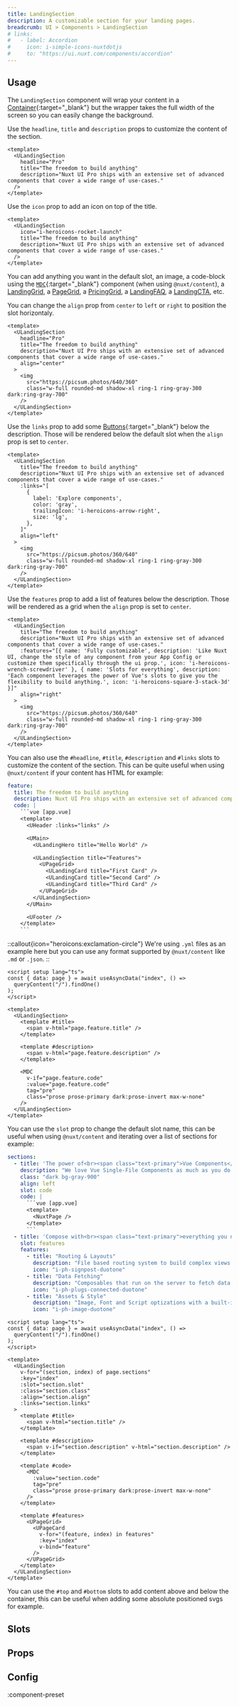 ```yaml
---
title: LandingSection
description: A customizable section for your landing pages.
breadcrumb: UI > Components > LandingSection
# links:
#   - label: Accordion
#     icon: i-simple-icons-nuxtdotjs
#     to: "https://ui.nuxt.com/components/accordion"
---
```


## Usage

The `LandingSection` component will wrap your content in a [Container](https://ui.nuxt.com/components/container){:target="\_blank"} but the wrapper takes the full width of the screen so you can easily change the background.

Use the `headline`, `title` and `description` props to customize the content of the section.

```vue [example.vue]
<template>
  <ULandingSection
    headline="Pro"
    title="The freedom to build anything"
    description="Nuxt UI Pro ships with an extensive set of advanced components that cover a wide range of use-cases."
  />
</template>
```

Use the `icon` prop to add an icon on top of the title.

```vue [example.vue]
<template>
  <ULandingSection
    icon="i-heroicons-rocket-launch"
    title="The freedom to build anything"
    description="Nuxt UI Pro ships with an extensive set of advanced components that cover a wide range of use-cases."
  />
</template>
```

You can add anything you want in the default slot, an image, a code-block using the [`MDC`](https://github.com/nuxt-modules/mdc/blob/main/src/runtime/components/MDC.vue){:target="\_blank"} component (when using `@nuxt/content`), a [LandingGrid](/ui/components/landing-grid), a [PageGrid](/ui/components/page-grid), a [PricingGrid](<(/ui/components/pricing-grid)>), a [LandingFAQ](/ui/components/landing-faq), a [LandingCTA](/ui/components/landing-cta), etc.

You can change the `align` prop from `center` to `left` or `right` to position the slot horizontaly.

```vue [example.vue]
<template>
  <ULandingSection
    headline="Pro"
    title="The freedom to build anything"
    description="Nuxt UI Pro ships with an extensive set of advanced components that cover a wide range of use-cases."
    align="center"
  >
    <img
      src="https://picsum.photos/640/360"
      class="w-full rounded-md shadow-xl ring-1 ring-gray-300 dark:ring-gray-700"
    />
  </ULandingSection>
</template>
```

Use the `links` prop to add some [Buttons](https://ui.nuxt.com/components/button){:target="\_blank"} below the description. Those will be rendered below the default slot when the `align` prop is set to `center`.

```vue [example.vue]
<template>
  <ULandingSection
    title="The freedom to build anything"
    description="Nuxt UI Pro ships with an extensive set of advanced components that cover a wide range of use-cases."
    :links="[
      {
        label: 'Explore components',
        color: 'gray',
        trailingIcon: 'i-heroicons-arrow-right',
        size: 'lg',
      },
    ]"
    align="left"
  >
    <img
      src="https://picsum.photos/360/640"
      class="w-full rounded-md shadow-xl ring-1 ring-gray-300 dark:ring-gray-700"
    />
  </ULandingSection>
</template>
```

Use the `features` prop to add a list of features below the description. Those will be rendered as a grid when the `align` prop is set to `center`.

```vue [example.vue]
<template>
  <ULandingSection
    title="The freedom to build anything"
    description="Nuxt UI Pro ships with an extensive set of advanced components that cover a wide range of use-cases."
    :features="[{ name: 'Fully customizable', description: 'Like Nuxt UI, change the style of any component from your App Config or customize them specifically through the ui prop.', icon: 'i-heroicons-wrench-screwdriver' }, { name: 'Slots for everything', description: 'Each component leverages the power of Vue's slots to give you the flexibility to build anything.', icon: 'i-heroicons-square-3-stack-3d' }]"
    align="right"
  >
    <img
      src="https://picsum.photos/360/640"
      class="w-full rounded-md shadow-xl ring-1 ring-gray-300 dark:ring-gray-700"
    />
  </ULandingSection>
</template>
```

You can also use the `#headline`, `#title`, `#description` and `#links` slots to customize the content of the section. This can be quite useful when using `@nuxt/content` if your content has HTML for example:

````yml [content/index.yml]
feature:
  title: The freedom to build anything
  description: Nuxt UI Pro ships with an extensive set of advanced components that cover a wide range of use-cases.
  code: |
    ```vue [app.vue]
    <template>
      <UHeader :links="links" />

      <UMain>
        <ULandingHero title="Hello World" />

        <ULandingSection title="Features">
          <UPageGrid>
            <ULandingCard title="First Card" />
            <ULandingCard title="Second Card" />
            <ULandingCard title="Third Card" />
          </UPageGrid>
        </ULandingSection>
      </UMain>

      <UFooter />
    </template>
    ```
````

::callout{icon="heroicons:exclamation-circle"}
We're using `.yml` files as an example here but you can use any format supported by `@nuxt/content` like `.md` or `.json`.
::

```vue [pages/index.vue]
<script setup lang="ts">
const { data: page } = await useAsyncData("index", () =>
  queryContent("/").findOne()
);
</script>

<template>
  <ULandingSection>
    <template #title>
      <span v-html="page.feature.title" />
    </template>

    <template #description>
      <span v-html="page.feature.description" />
    </template>

    <MDC
      v-if="page.feature.code"
      :value="page.feature.code"
      tag="pre"
      class="prose prose-primary dark:prose-invert max-w-none"
    />
  </ULandingSection>
</template>
```

You can use the `slot` prop to change the default slot name, this can be useful when using `@nuxt/content` and iterating over a list of sections for example:

````yml [content/index.yml]
sections:
  - title: 'The power of<br><span class="text-primary">Vue Components</span>'
    description: "We love Vue Single-File Components as much as you do."
    class: "dark bg-gray-900"
    align: left
    slot: code
    code: |
      ```vue [app.vue]
      <template>
        <NuxtPage />
      </template>
      ```
  - title: 'Compose with<br><span class="text-primary">everything you need.</span>'
    slot: features
    features:
      - title: "Routing & Layouts"
        description: "File based routing system to build complex views and interfaces with a powerful and conventional approach."
        icon: "i-ph-signpost-duotone"
      - title: "Data Fetching"
        description: "Composables that run on the server to fetch data for your components and enable you to render content in different ways."
        icon: "i-ph-plugs-connected-duotone"
      - title: "Assets & Style"
        description: "Image, Font and Script optizations with a built-in support for CSS Modules, Sass, PostCSS, CSS-in-JS and more."
        icon: "i-ph-image-duotone"
````

```vue [pages/index.vue]
<script setup lang="ts">
const { data: page } = await useAsyncData("index", () =>
  queryContent("/").findOne()
);
</script>

<template>
  <ULandingSection
    v-for="(section, index) of page.sections"
    :key="index"
    :slot="section.slot"
    :class="section.class"
    :align="section.align"
    :links="section.links"
  >
    <template #title>
      <span v-html="section.title" />
    </template>

    <template #description>
      <span v-if="section.description" v-html="section.description" />
    </template>

    <template #code>
      <MDC
        :value="section.code"
        tag="pre"
        class="prose prose-primary dark:prose-invert max-w-none"
      />
    </template>

    <template #features>
      <UPageGrid>
        <UPageCard
          v-for="(feature, index) in features"
          :key="index"
          v-bind="feature"
        />
      </UPageGrid>
    </template>
  </ULandingSection>
</template>
```

You can use the `#top` and `#bottom` slots to add content above and below the container, this can be useful when adding some absolute positioned svgs for example.

## Slots

<!-- component-slots -->

## Props

<!-- components-props -->

## Config

:component-preset
